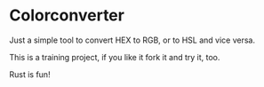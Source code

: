 # Colorconverter

Just a simple tool to convert HEX to RGB, or to HSL and vice versa.

This is a training project, if you like it fork it and try it, too.

Rust is fun!